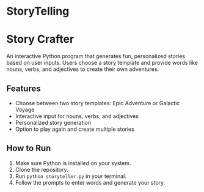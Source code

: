 ﻿# StoryTelling

# Story Crafter

An interactive Python program that generates fun, personalized stories based on user inputs. 
Users choose a story template and provide words like nouns, verbs, and adjectives to create their own adventures.

## Features
- Choose between two story templates: Epic Adventure or Galactic Voyage
- Interactive input for nouns, verbs, and adjectives
- Personalized story generation
- Option to play again and create multiple stories

## How to Run
1. Make sure Python is installed on your system.
2. Clone the repository.
3. Run `python storyteller.py` in your terminal.
4. Follow the prompts to enter words and generate your story.
